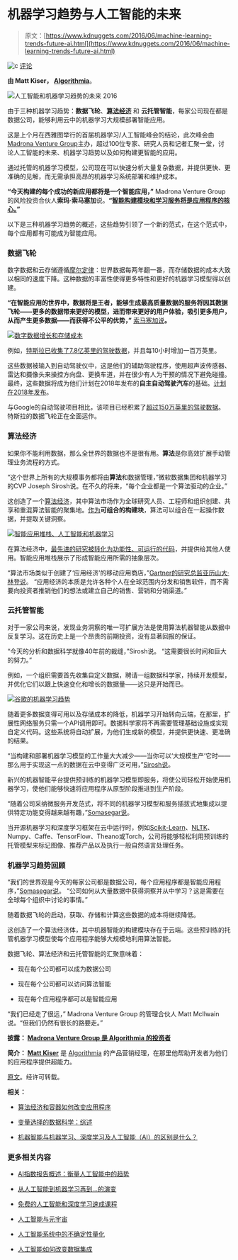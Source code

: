# 机器学习趋势与人工智能的未来

> 原文：[https://www.kdnuggets.com/2016/06/machine-learning-trends-future-ai.html](https://www.kdnuggets.com/2016/06/machine-learning-trends-future-ai.html)

![c](../Images/3d9c022da2d331bb56691a9617b91b90.png) [评论](#comments)

**由 Matt Kiser， [Algorithmia](https://algorithmia.com/)**。

![人工智能和机器学习趋势的未来 2016](../Images/ad2f18284fe6b439c93d9b63ced07fc9.png)

由于三种机器学习趋势：**数据飞轮**、**[算法经济](http://blog.algorithmia.com/2016/02/algorithm-economy-containers-microservices/)** 和 **云托管智能**，每家公司现在都是数据公司，能够利用云中的机器学习大规模部署智能应用。

这是上个月在西雅图举行的首届机器学习/人工智能峰会的结论，此次峰会由[Madrona Venture Group](http://www.madrona.com/)主办，超过100位专家、研究人员和记者汇聚一堂，讨论人工智能的未来、机器学习趋势以及如何构建更智能的应用。

通过托管的机器学习模型，公司现在可以快速分析大量复杂数据，并提供更快、更准确的见解，而无需承担高昂的机器学习系统部署和维护成本。

**“今天构建的每个成功的新应用都将是一个智能应用，”** Madrona Venture Group 的风险投资合伙人**索玛·索马塞加**说。**“[智能构建模块和学习服务将是应用程序的核心。](http://techcrunch.com/2016/05/24/the-intelligent-app-ecosystem-is-more-than-just-bots/)”**

以下是三种机器学习趋势的概述，这些趋势引领了一个新的范式，在这个范式中，每个应用都有可能成为智能应用。

### 数据飞轮

数字数据和云存储遵循[摩尔定律](https://en.wikipedia.org/wiki/Moore%27s_law)：世界数据每两年翻一番，而存储数据的成本大致以相同的速度下降。这种数据的丰富性使得更多特性和更好的机器学习模型得以创建。

**“在智能应用的世界中，数据将是王者，能够生成最高质量数据的服务将因其数据飞轮——更多的数据带来更好的模型，进而带来更好的用户体验，吸引更多用户，从而产生更多数据——而获得不公平的优势，”** [索马塞加说](http://techcrunch.com/2016/05/24/the-intelligent-app-ecosystem-is-more-than-just-bots/)**。**

[![数字数据增长和存储成本](../Images/bae942641501dc9b4415e6a59ff0ba93.png)](https://www.kleinerperkins.com/perspectives/2016-internet-trends-report)

例如，[特斯拉已收集了7.8亿英里的驾驶数据](http://qz.com/694520/tesla-has-780-million-miles-of-driving-data-and-adds-another-million-every-10-hours/)，并且每10小时增加一百万英里。

这些数据被输入到自动驾驶仪中，这是他们的辅助驾驶程序，使用超声波传感器、雷达和摄像头来操控方向盘、更换车道，并在很少有人为干预的情况下避免碰撞。最终，这些数据将成为他们计划在2018年发布的**自主自动驾驶汽车**的基础。[计划在2018年发布](http://cleantechnica.com/2016/01/11/tesla-announces-plans-self-driving-cars-without-driver/)。

与Google的自动驾驶项目相比，该项目已经积累了[超过150万英里的驾驶数据](https://www.google.com/selfdrivingcar/)。特斯拉的数据飞轮正在全面运作。

### 算法经济

如果你不能利用数据，那么全世界的数据也不是很有用。**算法**是你高效扩展手动管理业务流程的方式。

“这个世界上所有的大规模事务都将由**算法**和数据管理，”微软数据集团和机器学习的CVP Joseph Sirosh说。在不久的将来，“每个企业都是一个算法驱动的企业。”

这创造了一个[算法经济](http://www.forbes.com/sites/gartnergroup/2015/08/14/big-data-fades-to-the-algorithm-economy/#15bfcbc85114)，其中算法市场作为全球研究人员、工程师和组织创建、共享和重混算法智能的聚集地。[作为](http://blog.algorithmia.com/2016/02/algorithm-economy-containers-microservices/)**可组合的构建块**，算法可以组合在一起操作数据，并提取关键洞察。

[![智能应用堆栈、人工智能和机器学习](../Images/675d5a4f6133371b534545e6b0802d51.png)](http://blog.algorithmia.com/wp-content/uploads/2016/06/Screen-Shot-2016-06-08-at-3.35.53-PM-1024x730.png)

在算法经济中，[最先进的研究被转化为功能性、可运行的代码](http://blog.algorithmia.com/2016/03/algorithms-as-microservices/)，并提供给其他人使用。智能应用堆栈展示了形成智能应用所需的抽象层次。

“算法市场类似于创建了‘应用经济’的移动应用商店，”[Gartner的研究总监亚历山大·林登说](http://www.gartner.com/smarterwithgartner/the-algorithm-economy-will-start-a-huge-wave-of-innovation/)。 “应用经济的本质是允许各种个人在全球范围内分发和销售软件，而不需要向投资者推销他们的想法或建立自己的销售、营销和分销渠道。”

### 云托管智能

对于一家公司来说，发现业务洞察的唯一可扩展方法是使用算法机器智能从数据中反复学习。这在历史上是一个昂贵的前期投资，没有显著回报的保证。

“今天的分析和数据科学就像40年前的裁缝，”Sirosh说。 “这需要很长时间和巨大的努力。”

例如，一个组织需要首先收集自定义数据，聘请一组数据科学家，持续开发模型，并优化它们以跟上快速变化和增长的数据量——这只是开始而已。

[![谷歌的机器学习趋势](../Images/c24a347777f3fc94f11ba2e0a1c2d50b.png)](http://www.bloomberg.com/news/articles/2015-12-08/why-2015-was-a-breakthrough-year-in-artificial-intelligence#media-13)

随着更多数据变得可用以及存储成本的降低，机器学习开始转向云端，在那里，扩展性网络服务只需一个API调用即可。数据科学家将不再需要管理基础设施或实现自定义代码。这些系统将自动扩展，为他们生成新的模型，并提供更快速、更准确的结果。

“当构建和部署机器学习模型的工作量大大减少——当你可以‘大规模生产’它时——那么用于实现这一点的数据在云中变得广泛可用，”[Sirosh说](http://www.geekwire.com/2016/future-machine-learning-5-trends-watch-around-algorithms-cloud-iot-big-data/)。

新兴的机器智能平台提供预训练的机器学习模型即服务，将使公司轻松开始使用机器学习，使他们能够快速将应用程序从原型阶段推进到生产阶段。

“随着公司采纳微服务开发范式，将不同的机器学习模型和服务插拔式地集成以提供特定功能变得越来越有趣，”[Somasegar说](http://techcrunch.com/2016/05/24/the-intelligent-app-ecosystem-is-more-than-just-bots/)。

当开源机器学习和深度学习框架在云中运行时，例如[Scikit-Learn](http://developers.algorithmia.com/algorithm-development/guides/scikit-guide/)、[NLTK](http://developers.algorithmia.com/algorithm-development/guides/nltk-guide/)、Numpy、Caffe、TensorFlow、Theano或Torch，公司将能够轻松利用预训练的托管模型来标记图像、推荐产品以及执行一般自然语言处理任务。

### 机器学习趋势回顾

“我们的世界观是今天的每家公司都是数据公司，每个应用程序都是智能应用程序，”[Somasegar说](http://www.geekwire.com/2016/seattle-poised-epicenter-machine-learning-artificial-intelligence/)。 “公司如何从大量数据中获得洞察并从中学习？这是需要在全球每个组织中讨论的事情。”

随着数据飞轮的启动，获取、存储和计算这些数据的成本将继续降低。

这创造了一个算法经济体，其中机器智能的构建模块存在于云端。这些预训练的托管机器学习模型使每个应用程序能够大规模地利用算法智能。

数据飞轮、算法经济和云托管智能的汇聚意味着：

+   现在每个公司都可以成为数据公司

+   现在每个公司都可以访问算法智能

+   现在每个应用程序都可以是智能应用

“我们已经走了很远，” Madrona Venture Group 的管理合伙人 Matt McIlwain 说。“但我们仍然有很长的路要走。”

**披露： [Madrona Venture Group 是 Algorithmia 的投资者](http://www.madrona.com/portfolio-companies/algorithmia/)**

**简介： [Matt Kiser](http://blog.algorithmia.com/author/matt/)** 是 [Algorithmia](http://algorithmia.com/) 的产品营销经理，在那里他帮助开发者为他们的应用程序提供超能力。

[原文](http://blog.algorithmia.com/2016/06/machine-learning-trends-future-artificial-intelligence-2016/)。经许可转载。

**相关：**

+   [算法经济和容器如何改变应用程序](/2016/02/how-algorithm-economy-containers-are-changing-apps.html)

+   [变量选择的数据科学：综述](/2016/06/data-science-variable-selection-review.html)

+   [机器智能与机器学习、深度学习及人工智能（AI）的区别是什么？](/2016/01/what-is-machine-intelligence-ml-deep-learning-ai.html)

### 更多相关内容

+   [AI指数报告概述：衡量人工智能中的趋势](https://www.kdnuggets.com/2023/04/overview-ai-index-report-measuring-trends-artificial-intelligence.html)

+   [从人工智能到机器学习再到…的演变](https://www.kdnuggets.com/2022/08/evolution-artificial-intelligence-machine-learning-data-science.html)

+   [免费的人工智能和深度学习速成课程](https://www.kdnuggets.com/2022/07/free-artificial-intelligence-deep-learning-crash-course.html)

+   [人工智能与元宇宙](https://www.kdnuggets.com/2022/02/artificial-intelligence-metaverse.html)

+   [人工智能系统中的不确定性量化](https://www.kdnuggets.com/2022/04/uncertainty-quantification-artificial-intelligencebased-systems.html)

+   [人工智能如何改变数据集成](https://www.kdnuggets.com/2022/04/artificial-intelligence-transform-data-integration.html)

